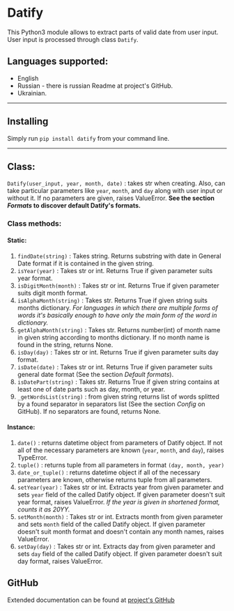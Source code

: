 # Datify
This Python3 module allows to extract parts of valid date from user input.
User input is processed through class `Datify`.
## Languages supported: 
- English
- Russian - there is russian Readme at project's GitHub.
- Ukrainian.
---

## Installing
Simply run `pip install datify` from your command line.

---
## Class:
` Datify(user_input, year, month, date) ` : takes str when creating. Also, can take particular parameters like `year`, `month`, and `day` along with user input or without it. If no parameters are given, raises ValueError. **See the section *Formats* to discover default Datify's formats.**
### Class methods:
  #### Static:
  1. `findDate(string)` : Takes string. Returns substring with date in General Date format if it is contained in the given string.
  2. `isYear(year)` : Takes str or int. Returns True if given parameter suits year format.
  3. `isDigitMonth(month)` : Takes str or int. Returns True if given parameter suits digit month format.
  4. `isAlphaMonth(string)` : Takes str. Returns True if given string suits months dictionary. *For languages in which there are multiple forms of words it's basically enough to have only the main form of the word in dictionary.*
  5. `getAlphaMonth(string)` :  Takes str. Returns number(int) of month name in given string according to months dictionary. If no month name is found in the string, returns None.
  6. `isDay(day)` : Takes str or int. Returns True if given parameter suits day format.
  7. `isDate(date)` : Takes str or int. Returns True if given parameter suits general date format (See the section *Default formats*).
  8. `isDatePart(string)` : Takes str. Returns True if given string contains at least one of date parts such as day, month, or year.
  9. `_getWordsList(string)` : from given string returns list of words splitted by a found separator in separators list (See the section *Config* on GitHub). If no separators are found, returns None.

  #### Instance:
  1. `date()` : returns datetime object from parameters of Datify object. If not all of the necessary parameters are known (`year`, `month`, and `day`), raises TypeError.
  2. `tuple()` : returns tuple from all parameters in format `(day, month, year)`
  3. `date_or_tuple()` : returns datetime object if all of the necessary parameters are known, otherwise returns tuple from all parameters.
  4. `setYear(year)` : Takes str or int. Extracts year from given parameter and sets `year` field of the called Datify object. If given parameter doesn't suit year format, raises ValueError. *If the year is given in shortened format, counts it as 20YY.*
  5. `setMonth(month)` : Takes str or int. Extracts month from given parameter and sets `month` field of the called Datify object. If given parameter doesn't suit month format and doesn't contain any month names, raises ValueError.
  6. `setDay(day)` : Takes str or int. Extracts day from given parameter and sets `day` field of the called Datify object. If given parameter doesn't suit day format, raises ValueError.

## GitHub
Extended documentation can be found at [project's GitHub](https://github.com/MitryP/datify)